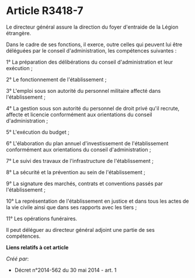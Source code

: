 # Article R3418-7

Le directeur général assure la direction du foyer d'entraide de la Légion étrangère.

Dans le cadre de ses fonctions, il exerce, outre celles qui peuvent lui être déléguées par le conseil d'administration, les
compétences suivantes :

1° La préparation des délibérations du conseil d'administration et leur exécution ;

2° Le fonctionnement de l'établissement ;

3° L'emploi sous son autorité du personnel militaire affecté dans l'établissement ;

4° La gestion sous son autorité du personnel de droit privé qu'il recrute, affecte et licencie conformément aux orientations
du conseil d'administration ;

5° L'exécution du budget ;

6° L'élaboration du plan annuel d'investissement de l'établissement conformément aux orientations du conseil
d'administration ;

7° Le suivi des travaux de l'infrastructure de l'établissement ;

8° La sécurité et la prévention au sein de l'établissement ;

9° La signature des marchés, contrats et conventions passés par l'établissement ;

10° La représentation de l'établissement en justice et dans tous les actes de la vie civile ainsi que dans ses rapports avec
les tiers ;

11° Les opérations funéraires.

Il peut déléguer au directeur général adjoint une partie de ses compétences.

**Liens relatifs à cet article**

_Créé par_:

  - Décret n°2014-562 du 30 mai 2014 - art. 1
